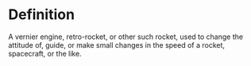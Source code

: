 # Definition

A vernier engine, retro-rocket, or other such rocket, used to change the
attitude of, guide, or make small changes in the speed of a rocket,
spacecraft, or the like.
